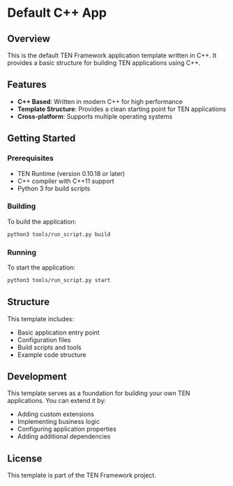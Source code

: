 # Default C++ App

## Overview

This is the default TEN Framework application template written in C++. It provides a basic structure for building TEN applications using C++.

## Features

- **C++ Based**: Written in modern C++ for high performance
- **Template Structure**: Provides a clean starting point for TEN applications
- **Cross-platform**: Supports multiple operating systems

## Getting Started

### Prerequisites

- TEN Runtime (version 0.10.18 or later)
- C++ compiler with C++11 support
- Python 3 for build scripts

### Building

To build the application:

```bash
python3 tools/run_script.py build
```

### Running

To start the application:

```bash
python3 tools/run_script.py start
```

## Structure

This template includes:

- Basic application entry point
- Configuration files
- Build scripts and tools
- Example code structure

## Development

This template serves as a foundation for building your own TEN applications. You can extend it by:

- Adding custom extensions
- Implementing business logic
- Configuring application properties
- Adding additional dependencies

## License

This template is part of the TEN Framework project.
